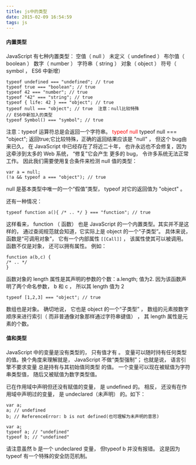 ```yaml
---
title: js中的类型
date: 2015-02-09 16:54:59
tags: js
---
```

#### 内置类型
JavaScript 有七种内置类型：
空值（ null ）
未定义（ undefined ）
布尔值（ boolean ）
数字（ number ）
字符串（ string ）
对象（ object ）
符号（ symbol ， ES6 中新增）
```
typeof undefined === "undefined"; // true
typeof true === "boolean"; // true
typeof 42 === "number"; // true
typeof "42" === "string"; // true
typeof { life: 42 } === "object"; // true
typeof null === "object"; // true  注意：null比较特殊
// ES6中新加入的类型
typeof Symbol() === "symbol"; // true
```
注意：typeof 运算符总是会返回一个字符串。
<font color="red">typeof null</font>
typeof null === "object"; 返回true;它比较特殊，正确的返回结果应该是 "null" ， 但这个 bug由来已久， 在 JavaScript 中已经存在了将近二十年， 也许永远也不会修复，因为这牵涉到太多的 Web 系统， “修复”它会产生 更多的 bug， 令许多系统无法正常工作。
因此我们需要使用复合条件来检测 null 值的类型：
```
var a = null;
(!a && typeof a === "object"); // true
```
null 是基本类型中唯一的一个“假值”类型， typeof 对它的返回值为 "object" 。

还有一种情况：
```
typeof function a(){ /* .. */ } === "function"; // true
```
这样看来， function （ 函数） 也是 JavaScript 的一个内置类型。其实并不是这样的， 通过查阅规范就会知道，它实际上是 object 的一个“子类型”。 具体来说， 函数是“可调用对象”， 它有一个内部属性 `[[Call]]` ， 该属性使其可以被调用。
函数不仅是对象， 还可以拥有属性。 例如：
```
function a(b,c) {
/* .. */
} 
```
函数对象的 length 属性是其声明的参数的个数：a.length; 值为2.
因为该函数声明了两个命名参数， b 和 c ， 所以其 length 值为 2

```
typeof [1,2,3] === "object"; // true
```
 数组也是对象。 确切地说， 它也是 object 的一个“子类型” ， 数组的元素按数字顺序来进行索引（ 而非普通像对象那样通过字符串键值） ， 其 length 属性是元素的个数。
 
#### 值和类型
JavaScript 中的变量是没有类型的， 只有值才有 。 变量可以随时持有任何类型的值。换个角度来理解就是， JavaScript 不做“类型强制”； 也就是说， 语言引擎不要求变量 总是持有与其初始值同类型 的值。 一个变量可以现在被赋值为字符串类型值， 随后又被赋值为数字类型值。

已在作用域中声明但还没有赋值的变量， 是 undefined 的。 相反， 还没有在作用域中声明过的变量， 是 undeclared（未声明） 的。如下：
```
var a;
a; // undefined
b; // ReferenceError: b is not defined(也可理解为未声明的意思)
```
```
var a;
typeof a; // "undefined"
typeof b; // "undefined"
```
请注意虽然 b 是一个 undeclared 变量， 但typeof b 并没有报错。 这是因为 typeof 有一个特殊的安全防范机制。






